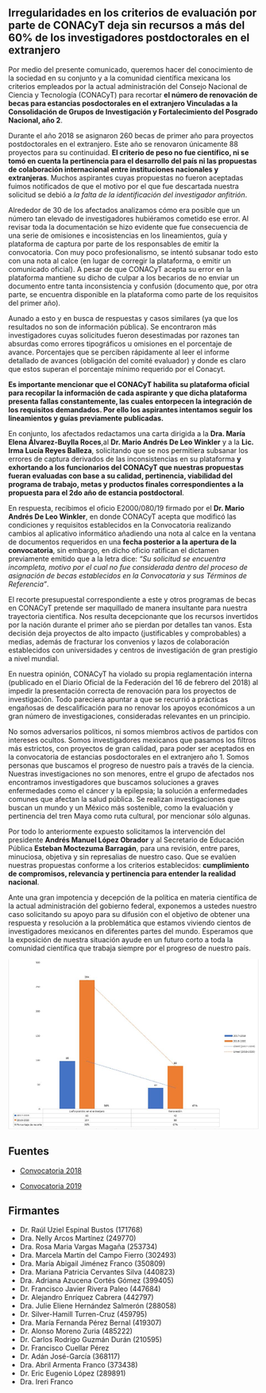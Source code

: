## Irregularidades en los criterios de evaluación por parte de CONACyT deja sin recursos a más del 60% de los investigadores postdoctorales en el extranjero

Por medio del presente comunicado, queremos hacer del conocimiento de la sociedad en su conjunto y a la comunidad científica mexicana los criterios empleados por la actual administración del Consejo Nacional de Ciencia y Tecnología (CONACyT) para recortar **el número de renovación de becas para estancias posdoctorales en el extranjero Vinculadas a la Consolidación de Grupos de Investigación y Fortalecimiento del Posgrado Nacional, año 2**.

Durante el año 2018 se asignaron 260 becas de primer año para proyectos postdoctorales en el extranjero. Este año se renovaron únicamente 88 proyectos para su continuidad. **El criterio de peso no fue científico, ni se tomó en cuenta la pertinencia para el desarrollo del país ni las propuestas de colaboración internacional entre instituciones nacionales y extranjeras**. Muchos aspirantes cuyas propuestas no fueron aceptadas fuimos notificados de que el motivo por el que fue descartada nuestra solicitud se debió a _la falta de la identificación del investigador anfitrión_. 

Alrededor de 30 de los afectados analizamos cómo era posible que un número tan elevado de investigadores hubiéramos cometido ese error. Al revisar toda la documentación se hizo evidente que fue consecuencia de una serie de omisiones e incosistencias en los lineamientos, guía y plataforma de captura por parte de los responsables de emitir la convocatoria. Con muy poco profesionalismo, se intentó subsanar todo esto con una nota al calce (en lugar de corregir la plataforma, o emitir un comunicado oficial). A pesar de que CONACyT acepta su error en la plataforma mantiene su dicho de culpar a los becarios de no enviar un documento entre tanta inconsistencia y confusión (documento que, por otra parte, se encuentra disponible en la plataforma como parte de los requisitos del primer año).

Aunado a esto y en busca de respuestas y casos similares (ya que los resultados no son de información pública). Se encontraron más investigadores cuyas solicitudes fueron desestimadas por razones tan absurdas como errores tipográficos u omisiones en el porcentaje de avance. Porcentajes que se perciben rápidamente al leer el informe detallado de avances (obligación del comité evaluador) y donde es claro que estos superan el porcentaje mínimo requerido por el Conacyt. 

**Es importante mencionar que el CONACyT habilita su plataforma oficial para recopilar la información de cada aspirante y que dicha plataforma presenta fallas constantemente, las cuales entorpecen la integración de los requisitos demandados. Por ello los aspirantes intentamos seguir los lineamientos y guías previamente publicadas.** 

En conjunto, los afectados redactamos una carta dirigida a la **Dra. María Elena Álvarez-Buylla Roces**,al **Dr. Mario Andrés De Leo Winkler** y a la **Lic. Irma Lucía Reyes Balleza**, solicitando que se nos permitiera subsanar los errores de captura derivados de las inconsistencias en su plataforma **y exhortando a los funcionarios del CONACyT que nuestras propuestas fueran evaluadas con base a su calidad, pertinencia, viabilidad del programa de trabajo, metas y productos finales correspondientes a la propuesta para el 2do año de estancia postdoctoral**. 

En respuesta, recibimos el oficio E2000/080/19 firmado por el **Dr. Mario Andrés De Leo Winkler**, en donde CONACyT acepta que modificó las condiciones y requisitos establecidos en la Convocatoria realizando cambios al aplicativo informático añadiendo una nota al calce en la ventana de documentos requeridos en una **fecha posterior a la apertura de la convocatoria**, sin embargo, en dicho oficio ratifican el dictamen previamente emitido que a la letra dice: _“Su solicitud se encuentra incompleta, motivo por el cual no fue considerada dentro del proceso de asignación de becas establecidos en la Convocatoria y sus Términos de Referencia”_.


El recorte presupuestal correspondiente a este y otros programas de becas en CONACyT pretende ser maquillado de manera insultante para nuestra trayectoria científica. Nos resulta decepcionante que los recursos invertidos por la nación durante el primer año se pierdan por detalles tan vanos. Esta decisión deja proyectos de alto impacto (justificables y comprobables) a medias, además de fracturar los convenios y lazos de colaboración establecidos con universidades y centros de investigación de gran prestigio a nivel mundial. 

En nuestra opinión, CONACyT ha violado su propia reglamentación interna (publicado en el Diario Oficial de la Federación del 16 de febrero del 2018) al impedir la presentación correcta de renovación para los proyectos de investigación. Todo pareciera apuntar a que se recurrió a prácticas engañosas de descalificación para no renovar los apoyos económicos a un gran número de investigaciones, consideradas relevantes en un principio.

No somos adversarios políticos, ni somos miembros activos de partidos con intereses ocultos. Somos investigadores mexicanos que pasamos los filtros más estrictos, con proyectos de gran calidad, para poder ser aceptados en la convocatoria de estancias posdoctorales en el extranjero año 1. Somos personas que buscamos el progreso de nuestro país a través de la ciencia. Nuestras investigaciones no son menores, entre el grupo de afectados nos encontramos investigadores que buscamos soluciones a graves enfermedades como el cáncer y la epilepsia; la solución a enfermedades comunes que afectan la salud pública. Se realizan investigaciones que buscan un mundo y un México más sostenible, como la evaluación y pertinencia del tren Maya como ruta cultural, por mencionar sólo algunas.

Por todo lo anteriormente expuesto solicitamos la intervención del presidente **Andrés Manuel López Obrador** y al Secretario de Educación Pública **Esteban Moctezuma Barragán**, para una revisión, entre pares, minuciosa, objetiva y sin represalias de nuestro caso. Que se evalúen nuestras propuestas conforme a los criterios establecidos: **cumplimiento de compromisos, relevancia y pertinencia para entender la realidad nacional**.

Ante una gran impotencia y decepción de la política en materia científica de la actual administración del gobierno federal, exponemos a ustedes nuestro caso solicitando su apoyo para su difusión con el objetivo de obtener una respuesta y resolución a la problemática que estamos viviendo cientos de investigadores mexicanos en diferentes partes del mundo. Esperamos que la exposición de nuestra situación ayude en un futuro corto a toda la comunidad científica que trabaja siempre por el progreso de nuestro país. 

![Gráfica comparativa](Grafica.JPG "Gráfica comparativa")

## Fuentes

+ [Convocatoria 2018](https://www.conacyt.gob.mx/index.php/el-conacyt/convocatorias-y-resultados-conacyt/convocatorias-estancias-posdoctorales-sabaticas-extranjero-1/conv-epe-gest-18)

+ [Convocatoria 2019](https://www.conacyt.gob.mx/index.php/el-conacyt/convocatorias-y-resultados-conacyt/convocatorias-estancias-posdoctorales-sabaticas-extranjero-1/conv-epe-19)


## Firmantes

+ Dr. Raúl Uziel Espinal Bustos (171768)
+ Dra. Nelly Arcos Martínez (249770)
+ Dra. Rosa Maria Vargas Magaña (253734)	 
+ Dra. Marcela Martín del Campo Fierro (302493)
+ Dra. María Abigail Jiménez Franco (350809)	
+ Dra. Mariana Patricia Cervantes Silva (440823)
+ Dra. Adriana Azucena Cortés Gómez (399405) 	
+ Dr. Francisco Javier Rivera Paleo (447684)
+ Dr. Alejandro Enríquez Cabrera (442797)	
+ Dra. Julie Eliene Hernández Salmerón (288058)
+ Dr. Silver-Hamill Turren-Cruz (459795)	
+ Dra. María Fernanda Pérez Bernal (419307)
+ Dr. Alonso Moreno Zuria (485222)	 
+ Dr. Carlos Rodrigo Guzmán Durán (210595)
+ Dr. Francisco Cuellar Pérez	 
+ Dr. Adán José-García (368117)
+ Dra. Abril Armenta Franco (373438)
+ Dr. Eric Eugenio López (289891)
+ Dra. Ireri Franco
